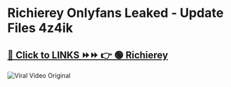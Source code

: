 
 # Richierey Onlyfans Leaked - Update Files 4z4ik

## <h2><a href="https://clipsfans.com/Richierey&ref=git">🔗 Click to LINKS ⏩⏩ 👉 🟢 Richierey </a></h2>

<a href="https://clipsfans.com/Richierey&ref=git" rel="nofollow" data-target="animated-image.originalLink"><img src="https://i.ibb.co.com/xMMVF88/686577567.gif" alt="Viral Video Original" style="max-width: 100%; display: inline-block;" data-target="animated-image.originalImage"></a>

